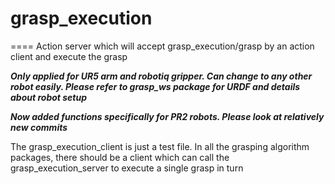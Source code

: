 # grasp_execution
====
Action server which will accept grasp_execution/grasp by an action client and execute the grasp

***Only applied for UR5 arm and robotiq gripper. Can change to any other robot easily. Please refer to grasp_ws package for URDF and details about robot setup***

***Now added functions specifically for PR2 robots. Please look at relatively new commits***

The grasp_execution_client is just a test file. In all the grasping algorithm packages, there should be a client which can call the grasp_execution_server to execute a single grasp in turn
